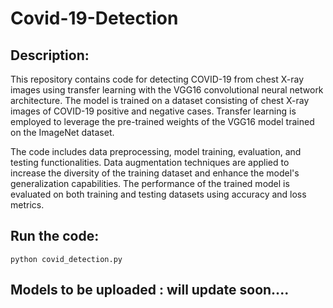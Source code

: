 # Covid-19-Detection

## Description:
This repository contains code for detecting COVID-19 from chest X-ray images using transfer learning with the VGG16 convolutional neural network architecture. The model is trained on a dataset consisting of chest X-ray images of COVID-19 positive and negative cases. Transfer learning is employed to leverage the pre-trained weights of the VGG16 model trained on the ImageNet dataset.

The code includes data preprocessing, model training, evaluation, and testing functionalities. Data augmentation techniques are applied to increase the diversity of the training dataset and enhance the model's generalization capabilities. The performance of the trained model is evaluated on both training and testing datasets using accuracy and loss metrics.

## Run the code:
`python covid_detection.py`

## Models to be uploaded : will update soon....
